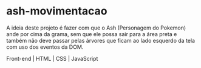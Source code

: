 # ash-movimentacao

A ideia deste projeto é fazer com que o Ash (Personagem do Pokemon) ande por cima da grama, sem que ele possa sair para a área preta e também não deve passar pelas árvores que ficam ao lado esquerdo da tela com uso dos eventos da DOM.


Front-end | HTML | CSS | JavaScript
